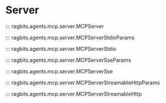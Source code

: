 # Server

::: ragbits.agents.mcp.server.MCPServer

::: ragbits.agents.mcp.server.MCPServerStdioParams

::: ragbits.agents.mcp.server.MCPServerStdio

::: ragbits.agents.mcp.server.MCPServerSseParams

::: ragbits.agents.mcp.server.MCPServerSse

::: ragbits.agents.mcp.server.MCPServerStreamableHttpParams

::: ragbits.agents.mcp.server.MCPServerStreamableHttp
